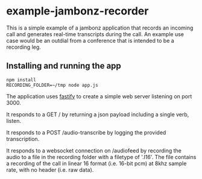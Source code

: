 # example-jambonz-recorder

This is a simple example of a jambonz application that records an incoming call and generates real-time transcripts during the call.  An example use case would be an outdial from a conference that is intended to be a recording leg.

## Installing and running the app

```
npm install
RECORDING_FOLDER=~/tmp node app.js
```

The application uses [fastify](https://www.fastify.io/) to create a simple web server listening on port 3000.  

It responds to a GET / by returning a json payload including a single verb, listen.

It responds to a POST /audio-transcribe by logging the provided transcription.

It responds to a websocket connection on /audiofeed by recording the audio to a file in the recording folder with a filetype of '.l16'.  The file contains a recording of the call in linear 16 format (i.e. 16-bit pcm) at 8khz sample rate, with no header (i.e. raw data).